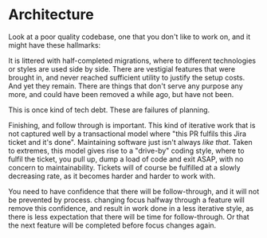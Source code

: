 
# Architecture

Look at a poor quality codebase, one that you don't like to work on, and it might have these hallmarks:

It is littered with half-completed migrations, where to different technologies or styles are used side by side.
There are vestigial features that were brought in, and never reached sufficient utility to justify the setup costs. And yet they remain.
There are things that don't serve any purpose any more, and could have been removed a while ago, but have not been.

This is once kind of tech debt. These are failures of planning.

Finishing, and follow through is important. This kind of iterative work that is not captured well by a transactional model where "this PR fulfils this Jira ticket and it's done". Maintaining software just isn't always _like that_.
Taken to extremes, this model gives rise to a "drive-by" coding style, where to fulfil the ticket, you pull up, dump a load of code and exit ASAP, with no concern to maintainability.
Tickets will of course be fulfilled at a slowly decreasing rate, as it becomes harder and harder to work with.

You need to have confidence that there will be follow-through, and it will not be prevented by process. changing focus halfway through a feature will remove this confidence, and result in work done in a less iterative style, as there is less expectation that there will be time for follow-through. Or that the next feature will be completed  before focus changes again.
